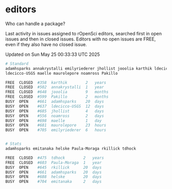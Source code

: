 # editors

Who can handle a package?

Last activity in issues assigned to rOpenSci editors, searched first in open
issues and then in closed issues. Editors with no open issues are FREE, even if
they also have no closed issue.


Updated on Sun May 25 00:33:33 UTC 2025

```bash
# Standard
adamhsparks annakrystalli emilyriederer jhollist jooolia karthik ldecicco
ldecicco-USGS maelle maurolepore noamross Pakillo

FREE  CLOSED  #358  karthik        2   years
FREE  CLOSED  #502  annakrystalli  1   year
FREE  CLOSED  #648  jooolia        9   months
FREE  CLOSED  #599  Pakillo        2   months
BUSY  OPEN    #661  adamhsparks    20  days
BUSY  OPEN    #637  ldecicco-USGS  12  days
BUSY  OPEN    #685  jhollist       4   days
BUSY  OPEN    #556  noamross       2   days
BUSY  OPEN    #698  maelle         1   day
BUSY  OPEN    #681  maurolepore    23  hours
BUSY  OPEN    #705  emilyriederer  6   hours


# Stats
adamhsparks emitanaka helske Paula-Moraga rkillick tdhock

FREE  CLOSED  #475  tdhock        2   years
FREE  CLOSED  #603  Paula-Moraga  1   year
BUSY  OPEN    #645  rkillick      20  days
BUSY  OPEN    #661  adamhsparks   20  days
BUSY  OPEN    #688  helske        20  days
BUSY  OPEN    #704  emitanaka     2   days
```
